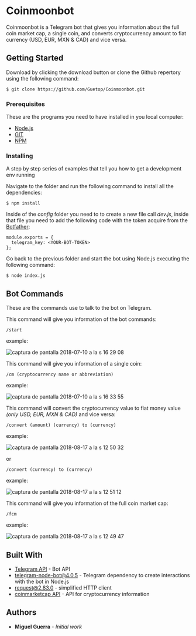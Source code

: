 # Coinmoonbot

Coinmoonbot is a Telegram bot that gives you information about the full coin market cap, a single coin, and converts cryptocurrency amount to fiat currency (USD, EUR, MXN & CAD) and vice versa.

## Getting Started

Download by clicking the download button or clone the Github repertory using the following command:

```
$ git clone https://github.com/Guetop/Coinmoonbot.git
```

### Prerequisites

These are the programs you need to have installed in you local computer:

- [Node.js](https://nodejs.org/)
- [GIT](https://git-scm.com/)
- [NPM](https://www.npmjs.com/)

### Installing

A step by step series of examples that tell you how to get a development env running

Navigate to the folder and run the following command to install all the dependencies:

```
$ npm install
```

Inside of the _config_ folder you need to to create a new file call _dev.js_, inside that file you need to add the following code with the token acquire from the [Botfather](https://core.telegram.org/bots):

```
module.exports = {
  telegram_key: <YOUR-BOT-TOKEN>
};
```

Go back to the previous folder and start the bot using Node.js executing the following command:

```
$ node index.js
```

## Bot Commands

These are the commands use to talk to the bot on Telegram.

This command will give you information of the bot commands:

```
/start
```
example:

![captura de pantalla 2018-07-10 a la s 16 29 08](https://user-images.githubusercontent.com/17505216/44280625-ec2cab80-a21a-11e8-85e5-803d962211cb.png)

This command will give you information of a single coin:

```
/cm (cryptocurrency name or abbreviation)
```
example:

![captura de pantalla 2018-07-10 a la s 16 33 55](https://user-images.githubusercontent.com/17505216/44280714-2138fe00-a21b-11e8-9e12-82acd411e1d6.png)


This command will convert the cryptocurrency value to fiat money value _(only USD, EUR, MXN & CAD)_ and vice versa:

```
/convert (amount) (currency) to (currency)
```
example:

![captura de pantalla 2018-08-17 a la s 12 50 32](https://user-images.githubusercontent.com/17505216/44281169-80e3d900-a21c-11e8-8ae0-2a178a368e2b.png)

or

```
/convert (currency) to (currency)
```
example:

![captura de pantalla 2018-08-17 a la s 12 51 12](https://user-images.githubusercontent.com/17505216/44281241-b8528580-a21c-11e8-8f29-9ade6a422b8a.png)

This command will give you information of the full coin market cap:

```
/fcm
```
example:

![captura de pantalla 2018-08-17 a la s 12 49 47](https://user-images.githubusercontent.com/17505216/44281275-dddf8f00-a21c-11e8-919c-ce92ad4db036.png)

## Built With

- [Telegram API](https://core.telegram.org/) - Bot API
- [telegram-node-bot@4.0.5](https://www.npmjs.com/package/telegram-node-bot) - Telegram dependency to create interactions with the bot in Node.js
- [request@2.83.0](https://www.npmjs.com/package/request) - simplified HTTP client
- [coinmarketcap API](https://coinmarketcap.com/api/) - API for cryptocurrency information

## Authors

- **Miguel Guerra** - _Initial work_
